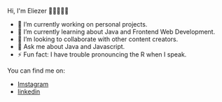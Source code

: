 Hi, I'm Eliezer 👋🏽👨🏽‍💻

- 🔭 I’m currently working on personal projects.
- 🌱 I’m currently learning about Java and Frontend Web Development.
- 👯 I’m looking to collaborate with other content creators.
- 💬 Ask me about Java and Javascript.
- ⚡ Fun fact: I have trouble pronouncing the R when I speak.

You can find me on:
- [Imstagram](https://www.instagram.com/charmingman_/)
- [linkedin](https://www.linkedin.com/in/perezeliezer/)

